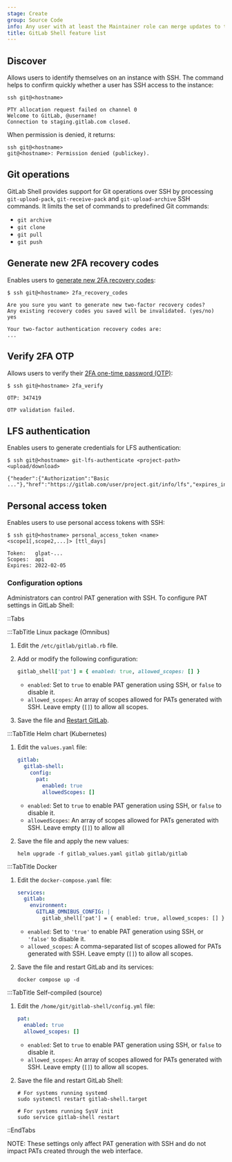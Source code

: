 ```yaml
---
stage: Create
group: Source Code
info: Any user with at least the Maintainer role can merge updates to this content. For details, see https://docs.gitlab.com/ee/development/development_processes.html#development-guidelines-review.
title: GitLab Shell feature list
---
```


## Discover

Allows users to identify themselves on an instance with SSH. The command helps to
confirm quickly whether a user has SSH access to the instance:

```shell
ssh git@<hostname>

PTY allocation request failed on channel 0
Welcome to GitLab, @username!
Connection to staging.gitlab.com closed.
```

When permission is denied, it returns:

```shell
ssh git@<hostname>
git@<hostname>: Permission denied (publickey).
```

## Git operations

GitLab Shell provides support for Git operations over SSH by processing
`git-upload-pack`, `git-receive-pack` and `git-upload-archive` SSH commands.
It limits the set of commands to predefined Git commands:

- `git archive`
- `git clone`
- `git pull`
- `git push`

## Generate new 2FA recovery codes

Enables users to
[generate new 2FA recovery codes](../../user/profile/account/two_factor_authentication_troubleshooting.md#generate-new-recovery-codes-using-ssh):

```shell
$ ssh git@<hostname> 2fa_recovery_codes

Are you sure you want to generate new two-factor recovery codes?
Any existing recovery codes you saved will be invalidated. (yes/no)
yes

Your two-factor authentication recovery codes are:
...
```

## Verify 2FA OTP

Allows users to verify their
[2FA one-time password (OTP)](../../security/two_factor_authentication.md#2fa-for-git-over-ssh-operations):

```shell
$ ssh git@<hostname> 2fa_verify

OTP: 347419

OTP validation failed.
```

## LFS authentication

Enables users to generate credentials for LFS authentication:

```shell
$ ssh git@<hostname> git-lfs-authenticate <project-path> <upload/download>

{"header":{"Authorization":"Basic ..."},"href":"https://gitlab.com/user/project.git/info/lfs","expires_in":7200}
```

## Personal access token

Enables users to use personal access tokens with SSH:

```shell
$ ssh git@<hostname> personal_access_token <name> <scope1[,scope2,...]> [ttl_days]

Token:   glpat-...
Scopes:  api
Expires: 2022-02-05
```

### Configuration options

Administrators can control PAT generation with SSH.
To configure PAT settings in GitLab Shell:

::Tabs

:::TabTitle Linux package (Omnibus)

1. Edit the `/etc/gitlab/gitlab.rb` file.
1. Add or modify the following configuration:

   ```ruby
   gitlab_shell['pat'] = { enabled: true, allowed_scopes: [] }
   ```

   - `enabled`: Set to `true` to enable PAT generation using SSH, or `false` to disable it.
   - `allowed_scopes`: An array of scopes allowed for PATs generated with SSH.
     Leave empty (`[]`) to allow all scopes.

1. Save the file and [Restart GitLab](../../administration/restart_gitlab.md).

:::TabTitle Helm chart (Kubernetes)

1. Edit the `values.yaml` file:

   ```yaml
   gitlab:
     gitlab-shell:
       config:
         pat:
           enabled: true
           allowedScopes: []
   ```

   - `enabled`: Set to `true` to enable PAT generation using SSH, or `false` to disable it.
   - `allowedScopes`: An array of scopes allowed for PATs generated with SSH.
     Leave empty (`[]`) to allow all

1. Save the file and apply the new values:

   ```shell
   helm upgrade -f gitlab_values.yaml gitlab gitlab/gitlab
   ```

:::TabTitle Docker

1. Edit the `docker-compose.yaml` file:

   ```yaml
   services:
     gitlab:
       environment:
         GITLAB_OMNIBUS_CONFIG: |
           gitlab_shell['pat'] = { enabled: true, allowed_scopes: [] }
   ```

   - `enabled`: Set to `'true'` to enable PAT generation using SSH, or `'false'` to disable it.
   - `allowed_scopes`: A comma-separated list of scopes allowed for PATs generated with SSH. Leave empty (`[]`) to allow all scopes.

1. Save the file and restart GitLab and its services:

   ```shell
   docker compose up -d
   ```

:::TabTitle Self-compiled (source)

1. Edit the `/home/git/gitlab-shell/config.yml` file:

   ```yaml
   pat:
     enabled: true
     allowed_scopes: []
   ```

   - `enabled`: Set to `true` to enable PAT generation using SSH, or `false` to disable it.
   - `allowed_scopes`: An array of scopes allowed for PATs generated with SSH.
      Leave empty (`[]`) to allow all scopes.

1. Save the file and restart GitLab Shell:

   ```shell
   # For systems running systemd
   sudo systemctl restart gitlab-shell.target

   # For systems running SysV init
   sudo service gitlab-shell restart
   ```

::EndTabs

NOTE:
These settings only affect PAT generation with SSH and do not
impact PATs created through the web interface.
